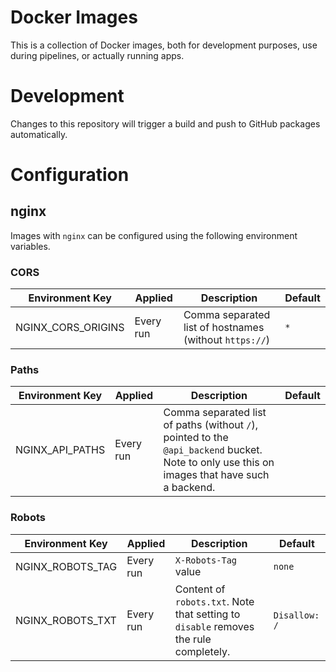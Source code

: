 # Docker Images

This is a collection of Docker images, both for development purposes, use during pipelines, or actually running apps.

# Development

Changes to this repository will trigger a build and push to GitHub packages automatically.

# Configuration

## nginx

Images with `nginx` can be configured using the following environment variables.

### CORS

| Environment Key | Applied | Description | Default |
|-----------------|---------|-------------|---------|
| NGINX_CORS_ORIGINS | Every run | Comma separated list of hostnames (without `https://`) | `*` |

### Paths

| Environment Key | Applied | Description | Default |
|-----------------|---------|-------------|---------|
| NGINX_API_PATHS | Every run | Comma separated list of paths (without `/`), pointed to the `@api_backend` bucket. Note to only use this on images that have such a backend. | |

### Robots

| Environment Key | Applied | Description | Default |
|-----------------|---------|-------------|---------|
| NGINX_ROBOTS_TAG | Every run | `X-Robots-Tag` value | `none` |
| NGINX_ROBOTS_TXT | Every run | Content of `robots.txt`. Note that setting to `disable` removes the rule completely. | `Disallow: /` |
